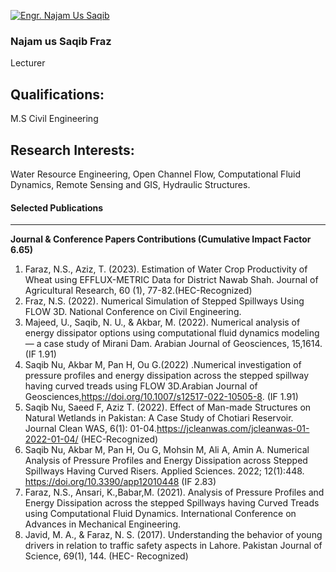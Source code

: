 [![Engr. Najam Us Saqib](https://giki.edu.pk/wp-content/uploads/2022/01/DSC_0023-600x800.webp)](https://giki.edu.pk/wp-content/uploads/2022/01/DSC_0023-scaled.webp)
### Najam us Saqib Fraz
Lecturer
## Qualifications:
M.S Civil Engineering
## Research Interests:
Water Resource Engineering, Open Channel Flow, Computational Fluid Dynamics, Remote Sensing and GIS, Hydraulic Structures.
#### Selected Publications
* * *
**Journal & Conference Papers Contributions (Cumulative Impact Factor 6.65)**
1. Faraz, N.S., Aziz, T. (2023). Estimation of Water Crop Productivity of Wheat using EFFLUX-METRIC Data for District Nawab Shah. Journal of Agricultural Research, 60 (1), 77-82.(HEC-Recognized)
2. Fraz, N.S. (2022). Numerical Simulation of Stepped Spillways Using FLOW 3D. National Conference on Civil Engineering.
3. Majeed, U., Saqib, N. U., & Akbar, M. (2022). Numerical analysis of energy dissipator options using
computational fluid dynamics modeling — a case study of Mirani Dam. Arabian Journal of Geosciences, 15,1614. (IF 1.91)
4. Saqib Nu, Akbar M, Pan H, Ou G.(2022) .Numerical investigation of pressure profiles and energy dissipation across the stepped spillway having curved treads using FLOW 3D.Arabian Journal of Geosciences,https://doi.org/10.1007/s12517-022-10505-8. (IF 1.91)
5. Saqib Nu, Saeed F, Aziz T. (2022). Effect of Man-made Structures on Natural Wetlands in Pakistan: A Case Study of Chotiari Reservoir. Journal Clean WAS, 6(1): 01-04.https://jcleanwas.com/jcleanwas-01-2022-01-04/ (HEC-Recognized)
6. Saqib Nu, Akbar M, Pan H, Ou G, Mohsin M, Ali A, Amin A. Numerical Analysis of Pressure Profiles and
Energy Dissipation across Stepped Spillways Having Curved Risers. Applied Sciences. 2022; 12(1):448.
https://doi.org/10.3390/app12010448 (IF 2.83)
7. Faraz, N.S., Ansari, K.,Babar,M. (2021). Analysis of Pressure Profiles and Energy Dissipation across the
stepped Spillways having Curved Treads using Computational Fluid Dynamics. International Conference on Advances in Mechanical Engineering.
8. Javid, M. A., & Faraz, N. S. (2017). Understanding the behavior of young drivers in relation to traffic safety aspects in Lahore. Pakistan Journal of Science, 69(1), 144. (HEC- Recognized)
